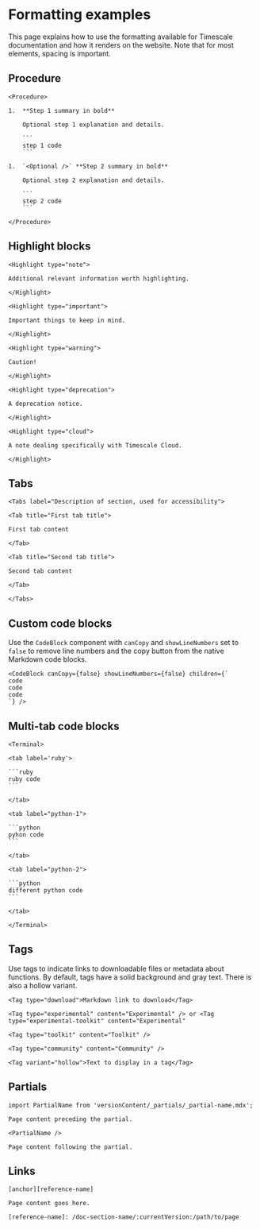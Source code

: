 # Formatting examples 

This page explains how to use the formatting available for Timescale documentation and how it renders on the website. Note that for most elements, spacing is important. 

## Procedure

```text
<Procedure>

1.  **Step 1 summary in bold**

    Optional step 1 explanation and details.

    ```
    step 1 code
    ```

1.  `<Optional />` **Step 2 summary in bold**

    Optional step 2 explanation and details.

    ```
    step 2 code
    ```

</Procedure>
```
  
## Highlight blocks

```text
<Highlight type="note">

Additional relevant information worth highlighting.

</Highlight>
```

```text
<Highlight type="important">

Important things to keep in mind.

</Highlight>
```

```text
<Highlight type="warning">

Caution!

</Highlight>
```

```text
<Highlight type="deprecation">

A deprecation notice.

</Highlight>
```

```text
<Highlight type="cloud">

A note dealing specifically with Timescale Cloud.

</Highlight>
```

## Tabs

```text
<Tabs label="Description of section, used for accessibility">

<Tab title="First tab title">

First tab content

</Tab>

<Tab title="Second tab title">

Second tab content

</Tab>

</Tabs>
```

## Custom code blocks 

Use the `CodeBlock` component with `canCopy` and `showLineNumbers` set to `false` to remove line numbers and the copy button from the native Markdown code blocks.

```text
<CodeBlock canCopy={false} showLineNumbers={false} children={`
code 
code 
code
`} />
```

## Multi-tab code blocks

    <Terminal>
    
    <tab label='ruby'>
        
    ```ruby
    ruby code
    ```
        
    </tab>
        
    <tab label="python-1">
        
    ```python
    pyhon code
    ```
        
    </tab>
        
    <tab label="python-2">
        
    ```python
    different python code
    ```
        
    </tab>
        
    </Terminal>

## Tags

Use tags to indicate links to downloadable files or metadata about functions. By default, tags have a solid background and gray text. There is also a hollow
variant.

```text
<Tag type="download">Markdown link to download</Tag>
```
```text
<Tag type="experimental" content="Experimental" /> or <Tag type="experimental-toolkit" content="Experimental" 
```

```text
<Tag type="toolkit" content="Toolkit" />
```

```text
<Tag type="community" content="Community" />
```

```text
<Tag variant="hollow">Text to display in a tag</Tag>
```

## Partials

```text
import PartialName from 'versionContent/_partials/_partial-name.mdx';

Page content preceding the partial.

<PartialName />

Page content following the partial.
```

## Links

```text
[anchor][reference-name]

Page content goes here.

[reference-name]: /doc-section-name/:currentVersion:/path/to/page
```



